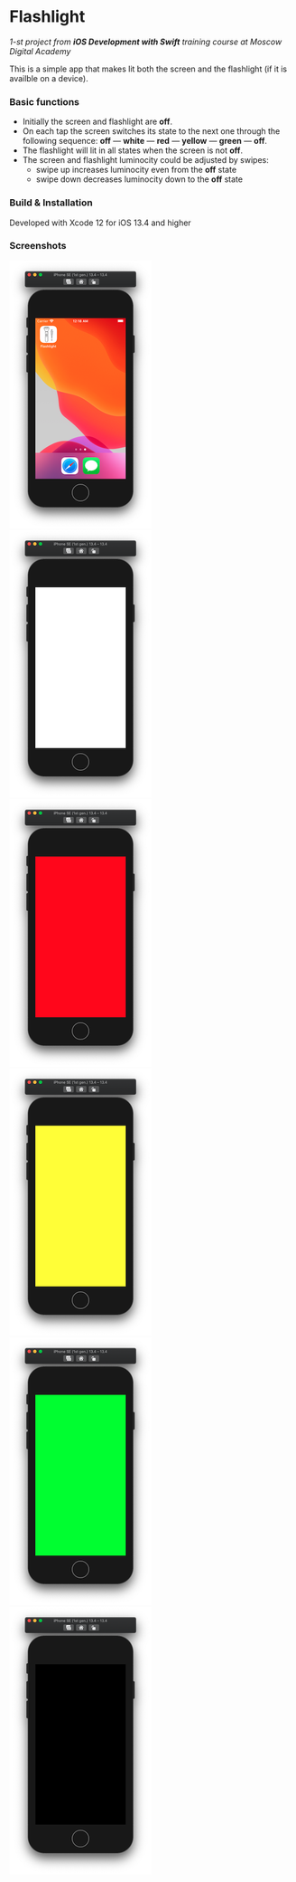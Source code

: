 # Flashlight
_1-st project from __iOS Development with Swift__ training course at Moscow Digital Academy_


This is a simple app that makes lit both the screen and the flashlight (if it is availble on a device).

### Basic functions
 - Initially the screen and flashlight are __off__.
 - On each tap the screen switches its state to the next one through the following sequence: __off__&nbsp;&#8212;&nbsp;__white__&nbsp;&#8212;&nbsp;__red__&nbsp;&#8212;&nbsp;__yellow__&nbsp;&#8212;&nbsp;__green__&nbsp;&#8212;&nbsp;__off__. 
 - The flashlight will lit in all states when the screen is not __off__.
 - The screen and flashlight luminocity could be adjusted by swipes:
     - swipe up increases luminocity even from the __off__ state
     - swipe down decreases luminocity down to the __off__ state

### Build & Installation

Developed with Xcode 12 for iOS 13.4 and higher

### Screenshots

![Screenshot 01](https://github.com/edpapere/Flashlight/blob/main/Flashlight/Screenshots/Flashlight_01.png?raw=true)
![Screenshot 02](https://github.com/edpapere/Flashlight/blob/main/Flashlight/Screenshots/Flashlight_02.png?raw=true)
![Screenshot 03](https://github.com/edpapere/Flashlight/blob/main/Flashlight/Screenshots/Flashlight_03.png?raw=true)
![Screenshot 04](https://github.com/edpapere/Flashlight/blob/main/Flashlight/Screenshots/Flashlight_04.png?raw=true)
![Screenshot 05](https://github.com/edpapere/Flashlight/blob/main/Flashlight/Screenshots/Flashlight_05.png?raw=true)
![Screenshot 06](https://github.com/edpapere/Flashlight/blob/main/Flashlight/Screenshots/Flashlight_06.png?raw=true)
